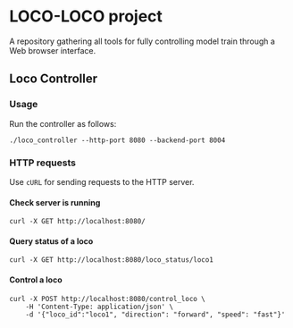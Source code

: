 # LOCO-LOCO project

A repository gathering all tools for fully controlling model train through a Web browser interface.

## Loco Controller

### Usage

Run the controller as follows:
```
./loco_controller --http-port 8080 --backend-port 8004
```

### HTTP requests

Use `cURL` for sending requests to the HTTP server.

#### Check server is running

```
curl -X GET http://localhost:8080/
```

#### Query status of a loco

```
curl -X GET http://localhost:8080/loco_status/loco1
```

#### Control a loco

```
curl -X POST http://localhost:8080/control_loco \
    -H 'Content-Type: application/json' \
    -d '{"loco_id":"loco1", "direction": "forward", "speed": "fast"}'
```